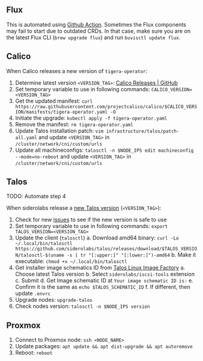 ## Flux

This is automated using [Github Action](https://github.com/buvis/clusters/blob/main/.github/workflows/update-flux-home.yaml). Sometimes the Flux components may fail to start due to outdated CRDs. In that case, make sure you are on the latest Flux CLI (`brew upgrade flux`) and run `buvisctl update flux`.

## Calico

When Calico releases a new version of `tigera-operator`:

1. Determine latest version `<VERSION_TAG>`: [Calico Releases | GitHub](https://github.com/projectcalico/calico/releases)
2. Set temporary variable to use in following commands: `CALICO_VERSION=<VERSION_TAG>`
3. Get the updated manifest: `curl https://raw.githubusercontent.com/projectcalico/calico/$CALICO_VERSION/manifests/tigera-operator.yaml -O`
4. Initiate the upgrade: `kubectl apply -f tigera-operator.yaml`
5. Remove the manifest: `rm tigera-operator.yaml`
6. Update Talos installation patch: `vim infrastructure/talos/patch-all.yaml` and update `<VERSION_TAG>` in `/cluster/network/cni/custom/urls`
7. Update all machineconfigs: `talosctl -n $NODE_IPS edit machineconfig --mode=no-reboot` and update `<VERSION_TAG>` in `/cluster/network/cni/custom/urls`

## Talos

TODO: Automate step 4

When siderolabs release a [new Talos version](https://github.com/siderolabs/talos/releases/latest) (`<VERSION_TAG>`):

1. Check for new [issues](https://github.com/siderolabs/talos/issues) to see if the new version is safe to use
2. Set temporary variable to use in following commands: `export TALOS_VERSION=<VERSION_TAG>`
3. Update the client (`talosctl`)
   a. Download amd64 binary: `curl -Lo ~/.local/bin/talosctl https://github.com/siderolabs/talos/releases/download/$TALOS_VERSION/talosctl-$(uname -s | tr "[:upper:]" "[:lower:]")-amd64`
   b. Make it executable: `chmod +x ~/.local/bin/talosctl`
4. Get installer image schematics ID from [Talos Linux Image Factory](https://factory.talos.dev)
   a. Choose latest Talos version
   b. Select `siderolabs/iscsi-tools` extension
   c. Submit
   d. Get Image schematic ID at `Your image schematic ID is:`
   e. Confirm it is the same as `echo $TALOS_SCHEMATIC_ID`
   f. If different, then update `.envrc`
5. Upgrade nodes: `upgrade-talos`
6. Check nodes version: `talosctl -n $NODE_IPS version`

## Proxmox

1. Connect to Proxmox node: `ssh <NODE_NAME>`
2. Update packages: `apt update && apt dist-upgrade && apt autoremove`
3. Reboot: `reboot`
